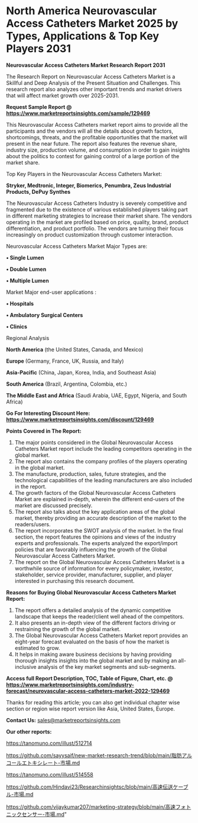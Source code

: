 # North America Neurovascular Access Catheters Market 2025 by Types, Applications & Top Key Players 2031

<strong>Neurovascular Access Catheters Market Research Report 2031</strong>

The Research Report on Neurovascular Access Catheters Market is a Skillful and Deep Analysis of the Present Situation and Challenges. This research report also analyzes other important trends and market drivers that will affect market growth over 2025-2031.

<strong>Request Sample Report @ <a href=https://www.marketreportsinsights.com/sample/129469>https://www.marketreportsinsights.com/sample/129469</a></strong>

This Neurovascular Access Catheters market report aims to provide all the participants and the vendors will all the details about growth factors, shortcomings, threats, and the profitable opportunities that the market will present in the near future. The report also features the revenue share, industry size, production volume, and consumption in order to gain insights about the politics to contest for gaining control of a large portion of the market share.

Top Key Players in the Neurovascular Access Catheters Market:

<strong>Stryker, Medtronic, Integer, Biomerics, Penumbra, Zeus Industrial Products, DePuy Synthes</strong>

The Neurovascular Access Catheters Industry is severely competitive and fragmented due to the existence of various established players taking part in different marketing strategies to increase their market share. The vendors operating in the market are profiled based on price, quality, brand, product differentiation, and product portfolio. The vendors are turning their focus increasingly on product customization through customer interaction.

Neurovascular Access Catheters Market Major Types are:

<strong>• Single Lumen

• Double Lumen

• Multiple Lumen</strong>

Market Major end-user applications :

<strong>• Hospitals

• Ambulatory Surgical Centers

• Clinics</strong>

Regional Analysis

</u><strong><b>North America</b></strong> (the United States, Canada, and Mexico)

<strong><b>Europe </b></strong>(Germany, France, UK, Russia, and Italy)

<strong><b>Asia-Pacific</b></strong> (China, Japan, Korea, India, and Southeast Asia)

<strong><b>South America</b></strong> (Brazil, Argentina, Colombia, etc.)

<strong><b>The Middle East and Africa</b></strong> (Saudi Arabia, UAE, Egypt, Nigeria, and South Africa)

<strong>Go For Interesting Discount Here: <a href=https://www.marketreportsinsights.com/discount/129469>https://www.marketreportsinsights.com/discount/129469</a></strong>

<strong>Points Covered in The Report:</strong>
<ol>
  <li>The major points considered in the Global Neurovascular Access Catheters Market report include the leading competitors operating in the global market.</li>
  <li>The report also contains the company profiles of the players operating in the global market.</li>
  <li>The manufacture, production, sales, future strategies, and the technological capabilities of the leading manufacturers are also included in the report.</li>
  <li>The growth factors of the Global Neurovascular Access Catheters Market are explained in-depth, wherein the different end-users of the market are discussed precisely.</li>
  <li>The report also talks about the key application areas of the global market, thereby providing an accurate description of the market to the readers/users.</li>
  <li>The report incorporates the SWOT analysis of the market. In the final section, the report features the opinions and views of the industry experts and professionals. The experts analyzed the export/import policies that are favorably influencing the growth of the Global Neurovascular Access Catheters Market.</li>
  <li>The report on the Global Neurovascular Access Catheters Market is a worthwhile source of information for every policymaker, investor, stakeholder, service provider, manufacturer, supplier, and player interested in purchasing this research document.</li>
</ol>
<strong>Reasons for Buying Global Neurovascular Access Catheters Market Report:</strong>

<ol>
  <li>The report offers a detailed analysis of the dynamic competitive landscape that keeps the reader/client well ahead of the competitors.</li>
  <li>It also presents an in-depth view of the different factors driving or restraining the growth of the global market.</li>
  <li>The Global Neurovascular Access Catheters Market report provides an eight-year forecast evaluated on the basis of how the market is estimated to grow.</li>
  <li>It helps in making aware business decisions by having providing thorough insights insights into the global market and by making an all-inclusive analysis of the key market segments and sub-segments.</li>
</ol>
<strong>Access full Report Description, TOC, Table of Figure, Chart, etc. @ <a href=https://www.marketreportsinsights.com/industry-forecast/neurovascular-access-catheters-market-2022-129469>https://www.marketreportsinsights.com/industry-forecast/neurovascular-access-catheters-market-2022-129469</a></strong>


Thanks for reading this article; you can also get individual chapter wise section or region wise report version like Asia, United States, Europe.

<strong>Contact Us:</strong>
sales@marketreportsinsights.com

<strong>Our other reports:</strong>

<a href=https://tanomuno.com/illust/512714>https://tanomuno.com/illust/512714</a>

<a href=https://github.com/sayysaif/new-market-research-trend/blob/main/脂肪アルコールエトキシレート-市場.md>https://github.com/sayysaif/new-market-research-trend/blob/main/脂肪アルコールエトキシレート-市場.md</a>

<a href=https://tanomuno.com/illust/514558>https://tanomuno.com/illust/514558</a>

<a href=https://github.com/Hindavi23/Researchinsightsc/blob/main/高速伝送ケーブル-市場.md>https://github.com/Hindavi23/Researchinsightsc/blob/main/高速伝送ケーブル-市場.md</a>

<a href=https://github.com/vijaykumar207/marketing-strategy/blob/main/高速フォトニックセンサー-市場.md>https://github.com/vijaykumar207/marketing-strategy/blob/main/高速フォトニックセンサー-市場.md</a>"
